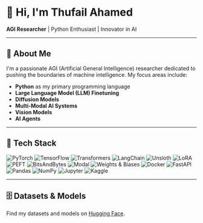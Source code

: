 # 👋 Hi, I'm Thufail Ahamed

**AGI Researcher** | Python Enthusiast | Innovator in AI

---

## 🚀 About Me

I'm a passionate AGI (Artificial General Intelligence) researcher dedicated to pushing the boundaries of machine intelligence. My focus areas include:

- **Python** as my primary programming language
- **Large Language Model (LLM) Finetuning**
- **Diffusion Models**
- **Multi-Modal AI Systems**
- **Vision Models**
- **AI Agents**
  
---

## 🚀 Tech Stack
![PyTorch](https://img.shields.io/badge/-PyTorch-EE4C2C?style=flat-square&logo=pytorch&logoColor=white)
![TensorFlow](https://img.shields.io/badge/-TensorFlow-FF6F00?style=flat-square&logo=tensorflow&logoColor=white)
![Transformers](https://img.shields.io/badge/-Transformers-FFB300?style=flat-square&logo=huggingface&logoColor=black)
![LangChain](https://img.shields.io/badge/-LangChain-0FA36B?style=flat-square&logo=chainlink&logoColor=white)
![Unsloth](https://img.shields.io/badge/-Unsloth-333333?style=flat-square&logo=github&logoColor=white)
![LoRA](https://img.shields.io/badge/-LoRA-8A2BE2?style=flat-square)
![PEFT](https://img.shields.io/badge/-PEFT-FF69B4?style=flat-square)
![BitsAndBytes](https://img.shields.io/badge/-BitsAndBytes-000000?style=flat-square)
![Modal](https://img.shields.io/badge/-Modal-000000?style=flat-square&logo=vercel&logoColor=white)
![Weights & Biases](https://img.shields.io/badge/-W&B-FFBE00?style=flat-square&logo=weightsandbiases&logoColor=black)
![Docker](https://img.shields.io/badge/-Docker-2496ED?style=flat-square&logo=docker&logoColor=white)
![FastAPI](https://img.shields.io/badge/-FastAPI-009688?style=flat-square&logo=fastapi&logoColor=white)
![Pandas](https://img.shields.io/badge/-Pandas-150458?style=flat-square&logo=pandas)
![NumPy](https://img.shields.io/badge/-NumPy-013243?style=flat-square&logo=numpy&logoColor=white)
![Jupyter](https://img.shields.io/badge/-Jupyter-F37626?style=flat-square&logo=jupyter&logoColor=white)
![Kaggle](https://img.shields.io/badge/-Kaggle-20BEFF?style=flat-square&logo=kaggle)

---

## 🗄️ Datasets & Models

Find my datasets and models on [Hugging Face](https://huggingface.co/Thufail).
